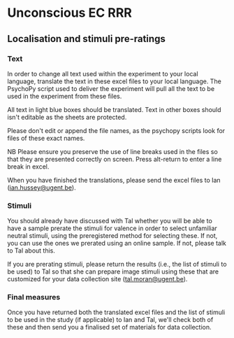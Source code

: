 # Unconscious EC RRR

## Localisation and stimuli pre-ratings

### Text

In order to change all text used within the experiment to your local language, translate the text in these excel files to your local language. The PsychoPy script used to deliver the experiment will pull all the text to be used in the experiment from these files. 

All text in light blue boxes should be translated. Text in other boxes should isn't editable as the sheets are protected. 

Please don't edit or append the file names, as the psychopy scripts look for files of these exact names. 

NB Please ensure you preserve the use of line breaks used in the files so that they are presented correctly on screen. Press alt-return to enter a line break in excel.

When you have finished the translations, please send the excel files to Ian (ian.hussey@ugent.be).

### Stimuli

You should already have discussed with Tal whether you will be able to have a sample prerate the stimuli for valence in order to select unfamiliar neutral stimuli, using the preregistered method for selecting these. If not, you can use the ones we prerated using an online sample. If not, please talk to Tal about this. 

If you are prerating stimuli, please return the results (i.e., the list of stimuli to be used) to Tal so that she can prepare image stimuli using these that are customized for your data collection site (tal.moran@ugent.be).

### Final measures

Once you have returned both the translated excel files and the list of stimuli to be used in the study (if applicable) to Ian and Tal, we'll check both of these and then send you a finalised set of materials for data collection. 